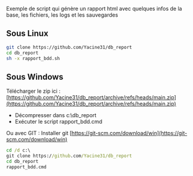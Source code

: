 
Exemple de script qui génère un rapport html avec quelques infos de la base, les fichiers, les logs et les sauvegardes

## Sous Linux
```bash
git clone https://github.com/Yacine31/db_report
cd db_report
sh -x rapport_bdd.sh
```
## Sous Windows
Télécharger le zip ici : [https://github.com/Yacine31/db_report/archive/refs/heads/main.zip](https://github.com/Yacine31/db_report/archive/refs/heads/main.zip)

- Décompresser dans c:\db_report
- Exécuter le script rapport_bdd.cmd

Ou avec GIT : 
Installer git [https://git-scm.com/download/win](https://git-scm.com/download/win)
```cmd
cd /d c:\
git clone https://github.com/Yacine31/db_report
cd db_report
rapport_bdd.cmd
```

